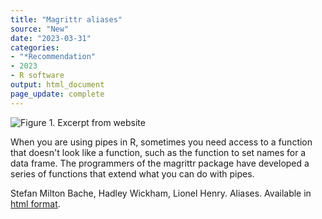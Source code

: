 ```yaml
---
title: "Magrittr aliases"
source: "New"
date: "2023-03-31"
categories:
- "*Recommendation"
- 2023
- R software
output: html_document
page_update: complete
---
```


![Figure 1. Excerpt from website](http://www.pmean.com/new-images/23/magrittr-aliases-01.png)

<div class="notes">

When you are using pipes in R, sometimes you need access to a function that doesn't look like a function, such as the function to set names for a data frame. The programmers of the magrittr package have developed a series of functions that extend what you can do with pipes.

Stefan Milton Bache, Hadley Wickham, Lionel Henry. Aliases. Available in [html format][bac1].

[bac1]: https://magrittr.tidyverse.org/reference/aliases.html

</div>
